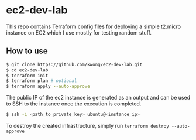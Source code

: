 # ec2-dev-lab

This repo contains Terraform config files for deploying a simple t2.micro instance on EC2 which I use mostly for testing random stuff.

## How to use

```sh
$ git clone https://github.com/kwong/ec2-dev-lab.git
$ cd ec2-dev-lab
$ terraform init
$ terraform plan # optional
$ terraform apply --auto-approve
```

The public IP of the ec2 instance is generated as an output and can be used to SSH to the instance once the execution is completed.

```sh
$ ssh -i <path_to_private_key> ubuntu@<instance_ip>
```

To destroy the created infrastructure, simply run `terraform destroy --auto-approve`